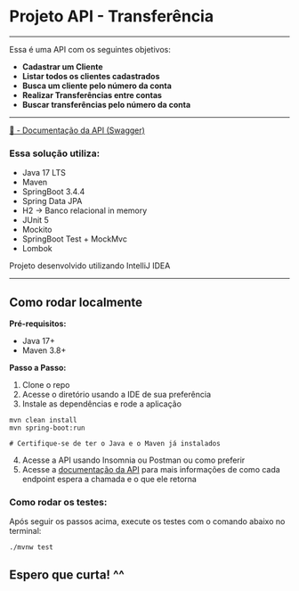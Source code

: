 # Projeto API - Transferência

-------------------

Essa é uma API com os seguintes objetivos:
- **Cadastrar um Cliente**
- **Listar todos os clientes cadastrados**
- **Busca um cliente pelo número da conta**
- **Realizar Transferências entre contas**
- **Buscar transferências pelo número da conta**

---------------------------

[🔗 - Documentação da API (Swagger)](http://localhost:8080/swagger-ui.html)

### Essa solução utiliza:
- Java 17 LTS
- Maven
- SpringBoot 3.4.4
- Spring Data JPA
- H2 → Banco relacional in memory
- JUnit 5 
- Mockito
- SpringBoot Test + MockMvc
- Lombok

Projeto desenvolvido utilizando IntelliJ IDEA

--------------------

## Como rodar localmente


**Pré-requisitos:**
- Java 17+
- Maven 3.8+

**Passo a Passo:**
1. Clone o repo
2. Acesse o diretório usando a IDE de sua preferência
3. Instale as dependências e rode a aplicação
```
mvn clean install
mvn spring-boot:run

# Certifique-se de ter o Java e o Maven já instalados
```
4. Acesse a API usando Insomnia ou Postman ou como preferir
5. Acesse a [documentação da API](http://localhost:8080/swagger-ui.html) para mais informações de como cada endpoint
espera a chamada e o que ele retorna

### Como rodar os testes:
Após seguir os passos acima, execute os testes com o comando abaixo no terminal:
```
./mvnw test
```

## Espero que curta! ^^